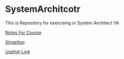 # SystemArchitcotr
This is Repository for exercising  in System Architect YA 

[Notes For Course](https://docs.google.com/document/d/1G2dUapxmmQ6Bs4PifDVm3GNsvOt8-bNZ_1fR50Ivkb0/edit?usp=sharing)

[Singelton](https://www.journaldev.com/1377/java-singleton-design-pattern-best-practices-examples#eager-initialization)

[Usefull-Link](https://www.journaldev.com/1827/java-design-patterns-example-tutorial)
